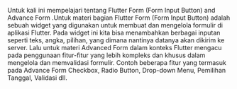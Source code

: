 Untuk kali ini mempelajari tentang Flutter Form (Form Input Button) and Advance Form .Untuk materi bagian Flutter Form (Form Input Button) adalah sebuah widget yang digunakan untuk membuat dan mengelola formulir di aplikasi Flutter.
Pada widget ini kita bisa menambahkan berbagai inputan seperti teks, angka, pilihan, yang dimana nantinya datanya akan dikirim ke server. 
Lalu untuk materi Advanced Form dalam konteks Flutter mengacu pada penggunaan fitur-fitur yang lebih kompleks dan khusus dalam mengelola dan memvalidasi formulir. Contoh beberapa fitur yang termasuk pada Advance Form Checkbox, Radio Button, Drop-down Menu, Pemilihan Tanggal, Validasi dll.